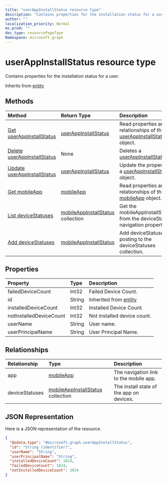 ```yaml
---
title: "userAppInstallStatus resource type"
description: "Contains properties for the installation status for a user."
author: ""
localization_priority: Normal
ms.prod: ""
doc_type: resourcePageType
Namespace: microsoft.graph
---
```



# userAppInstallStatus resource type

Contains properties for the installation status for a user.


Inherits from [entity](../resources/entity.md)

## Methods
|Method|Return Type|Description|
|:---|:---|:---|
|[Get userAppInstallStatus](../api/intune-apps-userappinstallstatus-get.md)|[userAppInstallStatus](../resources/intune-apps-userAppInstallStatus.md)|Read properties and relationships of the [userAppInstallStatus](../resources/userappinstallstatus.md) object.|
|[Delete userAppInstallStatus](../api/intune-apps-userappinstallstatus-delete.md)|None|Deletes a [userAppInstallStatus](../resources/userappinstallstatus.md).|
|[Update userAppInstallStatus](../api/intune-apps-userappinstallstatus-update.md)|[userAppInstallStatus](../resources/intune-apps-userAppInstallStatus.md)|Update the properties of a [userAppInstallStatus](../resources/userappinstallstatus.md) object.|
|[Get mobileApp](../api/intune-apps-mobileapp-get.md)|[mobileApp](../resources/intune-apps-mobileApp.md)|Read properties and relationships of the [mobileApp](../resources/mobileapp.md) object.|
|[List deviceStatuses](../api/intune-apps-userappinstallstatus-list-devicestatuses.md)|[mobileAppInstallStatus](../resources/intune-apps-mobileAppInstallStatus.md) collection|Get the mobileAppInstallStatuses from the deviceStatuses navigation property.|
|[Add deviceStatuses](../api/intune-apps-userappinstallstatus-post-devicestatuses.md)|[mobileAppInstallStatus](../resources/intune-apps-mobileAppInstallStatus.md)|Add deviceStatuses by posting to the deviceStatuses collection.|

## Properties
|Property|Type|Description|
|:---|:---|:---|
|failedDeviceCount|Int32|Failed Device Count.|
|id|String| Inherited from [entity](../resources/entity.md)|
|installedDeviceCount|Int32|Installed Device Count.|
|notInstalledDeviceCount|Int32|Not installed device count.|
|userName|String|User name.|
|userPrincipalName|String|User Principal Name.|

## Relationships
|Relationship|Type|Description|
|:---|:---|:---|
|app|[mobileApp](../resources/intune-apps-mobileApp.md)|The navigation link to the mobile app.|
|deviceStatuses|[mobileAppInstallStatus](../resources/intune-apps-mobileAppInstallStatus.md) collection|The install state of the app on devices.|

## JSON Representation
Here is a JSON representation of the resource.
<!-- {
  "blockType": "resource",
  "keyProperty": "id",
  "@odata.type": "microsoft.graph.userAppInstallStatus",
  "baseType": "microsoft.graph.entity",
  "openType": false
}
-->
``` json
{
  "@odata.type": "#microsoft.graph.userAppInstallStatus",
  "id": "String (identifier)",
  "userName": "String",
  "userPrincipalName": "String",
  "installedDeviceCount": 1024,
  "failedDeviceCount": 1024,
  "notInstalledDeviceCount": 1024
}
```

